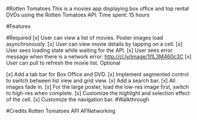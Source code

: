 #Rotten Tomatoes
This is a movies app displaying box office and top rental DVDs using the Rotten Tomatoes API.
Time spent: 15 hours

#Features

#Required
[x] User can view a list of movies. Poster images load asynchronously.
[x] User can view movie details by tapping on a cell.
[x] User sees loading state while waiting for the API.
[x] User sees error message when there is a network error: http://cl.ly/image/1l1L3M460c3C
[x] User can pull to refresh the movie list.
Optional

[x] Add a tab bar for Box Office and DVD.
[x] Implement segmented control to switch between list view and grid view.
[x] Add a search bar.
[x] All images fade in.
[x] For the large poster, load the low-res image first, switch to high-res when complete.
[x] Customize the highlight and selection effect of the cell.
[x] Customize the navigation bar.
#Walkthrough


#Credits
Rotten Tomatoes API
AFNetworking
